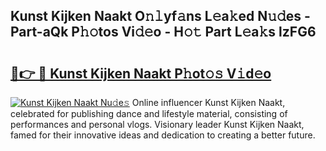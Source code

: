 ## Kunst Kijken Naakt O𝚗𝚕yf𝚊ns L𝚎a𝚔ed N𝚞𝚍es - Part-aQk P𝚑𝚘tos Vi𝚍𝚎o - H𝚘𝚝 Part L𝚎a𝚔s lzFG6

# <h2><a href="http://kf9nf4g.oniu.top/?m=Kunst+Kijken+Naakt">🔗👉 🔴 Kunst Kijken Naakt P𝚑ot𝚘𝚜 V𝚒d𝚎o</a></h2>

[![Kunst Kijken Naakt Nu𝚍e𝚜](https://i.imgur.com/0qMVB7G.gif)](http://kf9nf4g.oniu.top/?m=Kunst+Kijken+Naakt)
Online influencer Kunst Kijken Naakt, celebrated for publishing dance and lifestyle material, consisting of performances and personal vlogs. Visionary leader Kunst Kijken Naakt, famed for their innovative ideas and dedication to creating a better future.  
